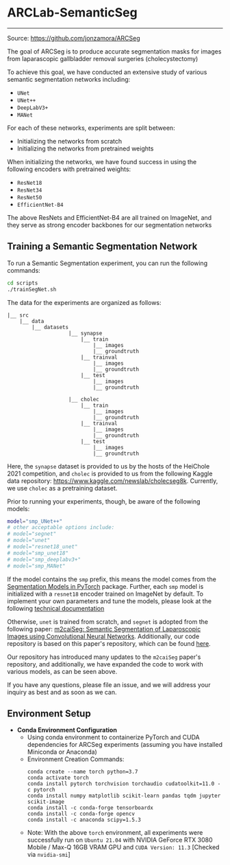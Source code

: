 # ARCLab-SemanticSeg

---
Source: https://github.com/jonzamora/ARCSeg

The goal of ARCSeg is to produce accurate segmentation masks for images from laparascopic gallbladder removal surgeries (cholecystectomy)

To achieve this goal, we have conducted an extensive study of various semantic segmentation networks including:

- `UNet`
- `UNet++`
- `DeepLabV3+`
- `MANet`

For each of these networks, experiments are split between:
- Initializing the networks from scratch
- Initializing the networks from pretrained weights

When initializing the networks, we have found success in using the following encoders with pretrained weights:
- `ResNet18`
- `ResNet34`
- `ResNet50`
- `EfficientNet-B4`

The above ResNets and EfficientNet-B4 are all trained on ImageNet, and they serve as strong encoder backbones for our segmentation networks

## Training a Semantic Segmentation Network

To run a Semantic Segmentation experiment, you can run the following commands:

```bash
cd scripts
./trainSegNet.sh
```

The data for the experiments are organized as follows:
```plain
|__ src
	|__ data
		|__ datasets
                    |__ synapse
                        |__ train
                            |__ images
                            |__ groundtruth
                        |__ trainval
                            |__ images
                            |__ groundtruth
                        |__ test
                            |__ images
                            |__ groundtruth
                            
                    |__ cholec
                        |__ train
                            |__ images
                            |__ groundtruth
                        |__ trainval
                            |__ images
                            |__ groundtruth
                        |__ test
                            |__ images
                            |__ groundtruth
```
Here, the `synapse` dataset is provided to us by the hosts of the HeiChole 2021 competition, and `cholec` is provided to us from the following Kaggle data repository: https://www.kaggle.com/newslab/cholecseg8k. Currently, we use `cholec` as a pretraining dataset.


Prior to running your experiments, though, be aware of the following models:

```bash
model="smp_UNet++" 
# other acceptable options include:
# model="segnet"
# model="unet"
# model="resnet18_unet"
# model="smp_unet18"
# model="smp_deeplabv3+"
# model="smp_MANet"
```

If the model contains the `smp` prefix, this means the model comes from the [Segmentation Models in PyTorch](https://github.com/qubvel/segmentation_models.pytorch) package. Further, each `smp` model is initialized with a `resnet18` encoder trained on ImageNet by default. To implement your own parameters and tune the models, please look at the following [technical documentation](https://smp.readthedocs.io/en/latest/models.html)

Otherwise, `unet` is trained from scratch, and `segnet` is adopted from the following paper: [m2caiSeg: Semantic Segmentation of Laparoscopic Images using Convolutional Neural Networks](https://arxiv.org/abs/2008.10134). Additionally, our code repository is based on this paper's repository, which can be found [here](https://github.com/salmanmaq/segmentationNetworks).

Our repository has introduced many updates to the `m2caiSeg` paper's repository, and additionally, we have expanded the code to work with various models, as can be seen above.

If you have any questions, please file an issue, and we will address your inquiry as best and as soon as we can.

## Environment Setup

- **Conda Environment Configuration**
    - Using conda environment to containerize PyTorch and CUDA dependencies for ARCSeg experiments (assuming you have installed Miniconda or Anaconda)
    - Environment Creation Commands:
        ```
        conda create --name torch python=3.7
        conda activate torch
        conda install pytorch torchvision torchaudio cudatoolkit=11.0 -c pytorch
        conda install numpy matplotlib scikit-learn pandas tqdm jupyter scikit-image
        conda install -c conda-forge tensorboardx
        conda install -c conda-forge opencv
        conda install -c anaconda scipy=1.5.3
        ```
    - Note: With the above `torch` environment, all experiments were successfully run on `Ubuntu 21.04` with NVIDIA GeForce RTX 3080 Mobile / Max-Q 16GB VRAM GPU and `CUDA Version: 11.3` [Checked via `nvidia-smi`]
